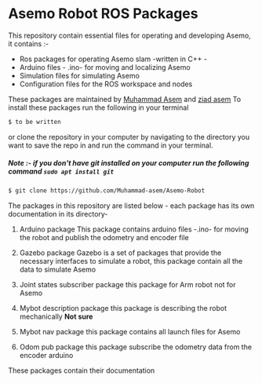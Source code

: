 # Asemo Robot ROS Packages

This repository contain essential files for operating and developing Asemo, it contains :-

  - Ros packages for operating Asemo slam -written in C++ -
  - Arduino files - .ino- for moving and localizing Asemo
  - Simulation files for simulating Asemo
  - Configuration files for the ROS workspace and nodes

These packages are maintained by [Muhammad Asem](https://github.com/Muhammad-asem)  and   [ziad asem](https://github.com/ziadasem)
To install these packages run the following in your terminal

```sh
$ to be written 
```

or clone the repository in your computer by navigating to the directory you want to save the repo in and run the command in your terminal.
##### Note :- if you don't have git installed on your computer run the following command  `sudo apt install git`

```sh
$ git clone https://github.com/Muhammad-asem/Asemo-Robot
```
The packages in this repository are listed below - each package has its own documentation in its directory-
1. Arduino package
    This package contains arduino files -.ino- for moving the robot and publish the odometry and encoder file
1. Gazebo package
     Gazebo is a set of packages that provide the necessary interfaces to simulate a robot, this package contain all the data to simulate Asemo 

1. Joint states subscriber package
   this package for Arm robot not for Asemo

1. Mybot description package
   this package is describing the robot mechanically  **Not sure**

1. Mybot nav package
   this package contains all launch files for Asemo

1. Odom pub package
   this package subscribe the odometry data from the encoder arduino

These packages contain their documentation 
